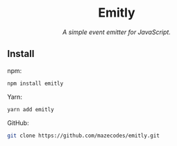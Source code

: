 <div align="center">
  <h1>Emitly</h1>
  <p><i>A simple event emitter for JavaScript.</i></p>
</div>

## Install

npm:

```bash
npm install emitly
```

Yarn:

```bash
yarn add emitly
```

GitHub:

```bash
git clone https://github.com/mazecodes/emitly.git
```
